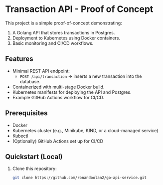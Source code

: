 # Transaction API - Proof of Concept

This project is a simple proof-of-concept demonstrating:

1. A Golang API that stores transactions in Postgres.  
2. Deployment to Kubernetes using Docker containers.  
3. Basic monitoring and CI/CD workflows.

## Features
- Minimal REST API endpoint:
  - `POST /api/transaction` -> inserts a new transaction into the database.
- Containerized with multi-stage Docker build.
- Kubernetes manifests for deploying the API and Postgres.
- Example GitHub Actions workflow for CI/CD.

## Prerequisites
- Docker
- Kubernetes cluster (e.g., Minikube, KIND, or a cloud-managed service)
- Kubectl
- (Optionally) GitHub Actions set up for CI/CD

## Quickstart (Local)
1. Clone this repository:  
   ```bash
   git clone https://github.com/ronandoolan2/go-api-service.git
